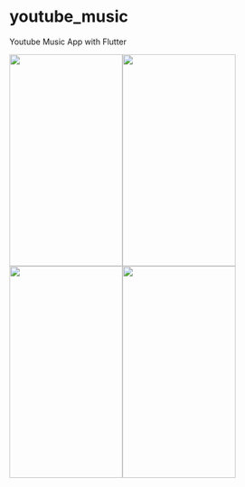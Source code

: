 # youtube_music

Youtube Music App with Flutter 


<img src="https://user-images.githubusercontent.com/28512030/149117157-dd1bf7e4-5970-4c2a-be66-2ab9582825b4.png" width = "200" height="375"><img src="https://user-images.githubusercontent.com/28512030/149117178-7b084f49-9f21-41f0-98f6-1e1bb57e1f52.png"  width = "200" height="375">
<img src="https://user-images.githubusercontent.com/28512030/149117193-7af836a7-f60b-47ac-913e-3008675324e0.png"  width = "200" height="375"><img src="https://user-images.githubusercontent.com/28512030/149117056-ca464b77-89b1-4e81-b7d4-9a368d19f409.png"  width = "200" height="375">
